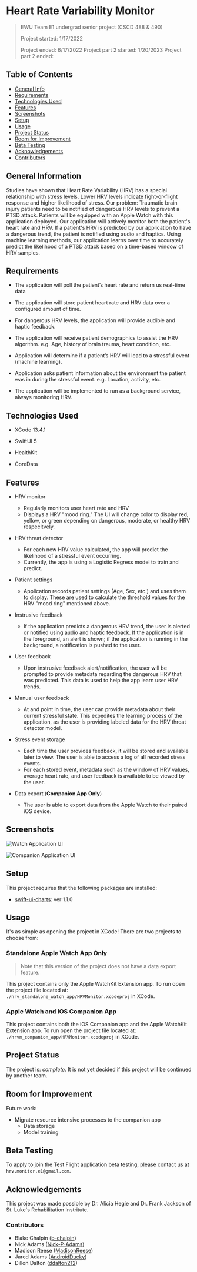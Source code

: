 # Heart Rate Variability Monitor
>
> EWU Team E1 undergrad senior project (CSCD 488 & 490)
>
> Project started: 1/17/2022
>
> Project ended: 6/17/2022
> Project part 2 started: 1/20/2023
> Project part 2 ended:

## Table of Contents

* [General Info](#general-information)
* [Requirements](#requirements)
* [Technologies Used](#technologies-used)
* [Features](#features)
* [Screenshots](#screenshots)
* [Setup](#setup)
* [Usage](#usage)
* [Project Status](#project-status)
* [Room for Improvement](#room-for-improvement)
* [Beta Testing](#beta-testing)
* [Acknowledgements](#acknowledgements)
* [Contributors](#contributors)

## General Information

Studies have shown that Heart Rate Variability (HRV) has a special relationship with stress levels. Lower HRV levels indicate fight-or-flight response and higher likelihood of stress. Our problem: Traumatic brain injury patients need to be notified of dangerous HRV levels to prevent a PTSD attack. Patients will be equipped with an Apple Watch with this application deployed. Our application will actively monitor both the patient's heart rate and HRV. If a patient's HRV is predicted by our application to have a dangerous trend, the patient is notified using audio and haptics. Using machine learning methods, our application learns over time to accurately predict the likelihood of a PTSD attack based on a time-based window of HRV samples.

## Requirements

* The application will poll the patient’s heart rate and return us real-time data

* The application will store patient heart rate and HRV data over a configured amount of time.

* For dangerous HRV levels, the application will provide audible and haptic feedback.
* The application will receive patient demographics to assist the HRV algorithm. e.g. Age, history of brain trauma, heart condition, etc.
* Application will determine if a patient’s HRV will lead to a stressful event (machine learning).
* Application asks patient information about the environment the patient was in during the stressful event. e.g. Location, activity, etc.
* The application will be implemented to run as a background service, always monitoring HRV.

## Technologies Used

* XCode 13.4.1
* SwiftUI 5

* HealthKit

* CoreData

## Features

* HRV monitor
  * Regularly monitors user heart rate and HRV
  * Displays a HRV "mood ring." The UI will change color to display red, yellow, or green depending on dangerous, moderate, or healthy HRV respecitvely.

* HRV threat detector
  * For each new HRV value calculated, the app will predict the likelihood of a stressful event occurring.
  * Currently, the app is using a Logistic Regress model to train and predict.
* Patient settings
  * Application records patient settings (Age, Sex, etc.) and uses them to display. These are used to calculate the threshold values for the HRV "mood ring" mentioned above.
* Instrusive feedback
  * If the application predicts a dangerous HRV trend, the user is alerted or notified using audio and haptic feedback. If the application is in the foreground, an alert is shown; if the application is running in the background, a notification is pushed to the user.
* User feedback
  * Upon instrusive feedback alert/notification, the user will be prompted to provide metadata regarding the dangerous HRV that was predicted. This data is used to help the app learn user HRV trends.
* Manual user feedback
  * At and point in time, the user can provide metadata about their current stressful state. This expedites the learning process of the application, as the user is providing labeled data for the HRV threat detector model.
* Stress event storage
  * Each time the user provides feedback, it will be stored and available later to view. The user is able to access a log of all recorded stress events.
  * For each stored event, metadata such as the window of HRV values, average heart rate, and user feedback is available to be viewed by the user.
* Data export (**Companion App Only**)
  * The user is able to export data from the Apple Watch to their paired iOS device.

## Screenshots

![Watch Application UI](./docs/app-imgs/entire_ui_snapshot.png)
<!-- If you have screenshots you'd like to share, include them here. -->
![Companion Application UI](./docs/app-imgs/companion_app_ui.png)

## Setup

This project requires that the following packages are installed:

* [swift-ui-charts](https://github.com/spacenation/swiftui-charts/releases/tag/1.1.0): ver 1.1.0

## Usage

It's as simple as opening the project in XCode! There are two projects to choose from:

### Standalone Apple Watch App Only
>
> Note that this version of the project does not have a data export feature.

This project contains only the Apple WatchKit Extension app. To run open the project file located at: `./hrv_standalone_watch_app/HRVMonitor.xcodeproj` in XCode.

### Apple Watch and iOS Companion App

This project contains both the iOS Companion app and the Apple WatchKit Extension app. To run open the project file located at: `./hrvm_companion_app/HRVMonitor.xcodeproj` in XCode.

## Project Status

The project is: _complete_. It is not yet decided if this project will be continued by another team.

## Room for Improvement

Future work:

* Migrate resource intensive processes to the companion app
  * Data storage
  * Model training

## Beta Testing

To apply to join the Test Flight application beta testing, please contact us at `hrv.monitor.e1@gmail.com`.

## Acknowledgements

This project was made possible by Dr. Alicia Hegie and Dr. Frank Jackson of St. Luke's Rehabilitation Instritute.

### Contributors

* Blake Chalpin ([b-chalpin](https://github.com/b-chalpin))
* Nick Adams ([Nick-P-Adams](https://github.com/Nick-P-Adams))
* Madison Reese ([MadisonReese](https://github.com/MadisonReese))
* Jared Adams ([AndroidDucky](https://github.com/AndroidDucky))
* Dillon Dalton ([ddalton212](https://github.com/ddalton212))
